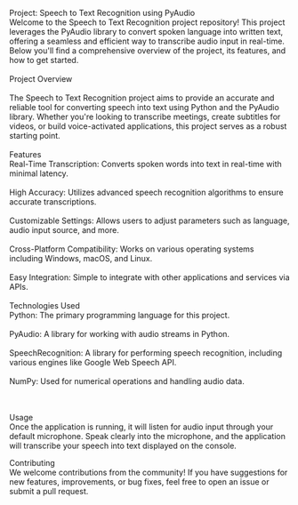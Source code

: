
Project: Speech to Text Recognition using PyAudio <br/>
Welcome to the Speech to Text Recognition project repository! This project leverages the PyAudio library to convert spoken language into written text, offering a seamless and efficient way to transcribe audio input in real-time. Below you'll find a comprehensive overview of the project, its features, and how to get started.
<br/><br/>
Project Overview <br/><br/>
The Speech to Text Recognition project aims to provide an accurate and reliable tool for converting speech into text using Python and the PyAudio library. Whether you're looking to transcribe meetings, create subtitles for videos, or build voice-activated applications, this project serves as a robust starting point.
<br/><br/>
Features<br/>
Real-Time Transcription: Converts spoken words into text in real-time with minimal latency.<br/><br/>
High Accuracy: Utilizes advanced speech recognition algorithms to ensure accurate transcriptions.<br/><br/>
Customizable Settings: Allows users to adjust parameters such as language, audio input source, and more.<br/><br/>
Cross-Platform Compatibility: Works on various operating systems including Windows, macOS, and Linux.<br/><br/>
Easy Integration: Simple to integrate with other applications and services via APIs.<br/><br/>
Technologies Used<br/>
Python: The primary programming language for this project.<br/><br/>
PyAudio: A library for working with audio streams in Python.<br/><br/>
SpeechRecognition: A library for performing speech recognition, including various engines like Google Web Speech API.<br/><br/>
NumPy: Used for numerical operations and handling audio data.<br/><br/><br/>


Usage<br/>
Once the application is running, it will listen for audio input through your default microphone. Speak clearly into the microphone, and the application will transcribe your speech into text displayed on the console.<br/>

Contributing<br/>
We welcome contributions from the community! If you have suggestions for new features, improvements, or bug fixes, feel free to open an issue or submit a pull request.
